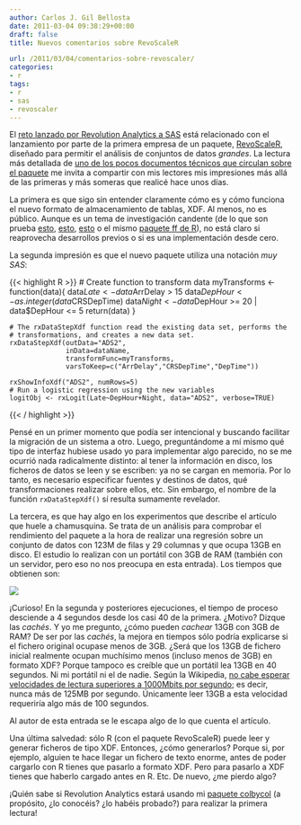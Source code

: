 ```yaml
---
author: Carlos J. Gil Bellosta
date: 2011-03-04 09:38:29+00:00
draft: false
title: Nuevos comentarios sobre RevoScaleR

url: /2011/03/04/comentarios-sobre-revoscaler/
categories:
- r
tags:
- r
- sas
- revoscaler
---
```


El [reto lanzado por Revolution Analytics a SAS](http://www.datanalytics.com/2011/02/07/un-torpedo-bajo-la-linea-de-flotacion-de-sas/) está relacionado con el lanzamiento por parte de la primera empresa de un paquete, [RevoScaleR](http://www.revolutionanalytics.com/products/enterprise-big-data.php), diseñado para permitir el análisis de conjuntos de datos _grandes_. La lectura más detallada de [uno de los pocos documentos técnicos que circulan sobre el paquete](http://www.rochester.edu/College/psc/thestarlab/help/Big-Data-WP.pdf) me invita a compartir con mis lectores mis impresiones más allá de las primeras y más someras que realicé hace unos días.

La primera es que sigo sin entender claramente cómo es y cómo funciona el nuevo formato de almacenamiento de tablas, XDF. Al menos, no es público. Aunque es un tema de investigación candente (de lo que son prueba [esto](http://db.csail.mit.edu/chunkystore/), [esto](http://www.xdmf.org), [esto](http://www.hdfgroup.org/HDF5/whatishdf5.html) o el mismo [paquete ff de R](http://cran.r-project.org/web/packages/ff/)), no está claro si reaprovecha desarrollos previos o si es una implementación desde cero.

La segunda impresión es que el nuevo paquete utiliza una notación _muy SAS_:






{{< highlight R >}}
    # Create function to transform data
    myTransforms <- function(data){
           data$Late    <- data$ArrDelay > 15
           data$DepHour <- as.integer(data$CRSDepTime)
           data$Night   <- data$DepHour >= 20 | data$DepHour <= 5
           return(data)
    }

    # The rxDataStepXdf function read the existing data set, performs the
    # transformations, and creates a new data set.
    rxDataStepXdf(outData="ADS2",
                  inData=dataName,
                  transformFunc=myTransforms,
                  varsToKeep=c("ArrDelay","CRSDepTime","DepTime"))

    rxShowInfoXdf("ADS2", numRows=5)
    # Run a logistic regression using the new variables
    logitObj <- rxLogit(Late~DepHour+Night, data="ADS2", verbose=TRUE)
{{< / highlight >}}







Pensé en un primer momento que podía ser intencional y buscando facilitar la migración de un sistema a otro. Luego, preguntándome a mí mismo qué tipo de interfaz hubiese usado yo para implementar algo parecido, no se me ocurrió nada radicalmente distinto: al tener la información en disco, los ficheros de datos se leen y se escriben: ya no se cargan en memoria. Por lo tanto, es necesario especificar fuentes y destinos de datos, qué transformaciones realizar sobre ellos, etc. Sin embargo, el nombre de la función `rxDataStepXdf()` sí resulta sumamente revelador.

La tercera, es que hay algo en los experimentos que describe el artículo que huele a chamusquina. Se trata de un análisis para comprobar el rendimiento del paquete a la hora de realizar una regresión sobre un conjunto de datos con 123M de filas y 29 columnas y que ocupa 13GB en disco. El estudio lo realizan con un portátil con 3GB de RAM (también con un servidor, pero eso no nos preocupa en esta entrada). Los tiempos que obtienen son:


[![](/wp-uploads/2011/03/revoscaler_benchmark.png#center)
](/wp-uploads/2011/03/revoscaler_benchmark.png#center)


¡Curioso! En la segunda y posteriores ejecuciones, el tiempo de proceso desciende a 4 segundos desde los casi 40 de la primera. ¿Motivo? Dizque las _cachés_. Y yo me pregunto, ¿cómo pueden _cachear_ 13GB con 3GB de RAM? De ser por las _cachés_, la mejora en tiempos sólo podría explicarse si el fichero original ocupase menos de 3GB. ¿Será que los 13GB de fichero inicial realmente ocupan muchísimo menos (incluso menos de 3GB) en formato XDF? Porque tampoco es creíble que un portátil lea 13GB en 40 segundos. Ni mi portátil ni el de nadie. Según la Wikipedia, [no cabe esperar velocidades de lectura superiores a 1000Mbits por segundo](http://en.wikipedia.org/wiki/Hard_disk_drive#Data_transfer_rate); es decir, nunca más de 125MB por segundo. Únicamente leer 13GB a esta velocidad requeriría algo más de 100 segundos.

Al autor de esta entrada se le escapa algo de lo que cuenta el artículo.

Una última salvedad: sólo R (con el paquete RevoScaleR) puede leer y generar ficheros de tipo XDF. Entonces, ¿cómo generarlos? Porque si, por ejemplo, alguien te hace llegar un fichero de texto enorme, antes de poder cargarlo con R tienes que pasarlo a formato XDF. Pero para pasarlo a XDF tienes que haberlo cargado antes en R. Etc. De nuevo, ¿me pierdo algo?

¡Quién sabe si Revolution Analytics estará usando mi [paquete colbycol](http://cran.r-project.org/web/packages/colbycol/index.html) (a propósito, ¿lo conocéis? ¿lo habéis probado?) para realizar la primera lectura!
